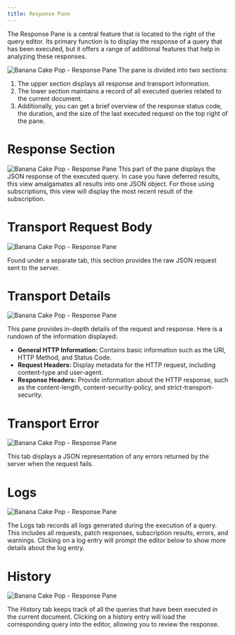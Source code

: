 ```yaml
---
title: Response Pane
---
```


The Response Pane is a central feature that is located to the right of the query editor. Its primary function is to display the response of a query that has been executed, but it offers a range of additional features that help in analyzing these responses.

![Banana Cake Pop - Response Pane](./images/response-0.png)
The pane is divided into two sections:

1. The upper section displays all response and transport information.
2. The lower section maintains a record of all executed queries related to the current document.
3. Additionally, you can get a brief overview of the response status code, the duration, and the size of the last executed request on the top right of the pane.

# Response Section
![Banana Cake Pop - Response Pane](./images/response-1.png)
This part of the pane  displays the JSON response of the executed query. In case you have deferred results, this view amalgamates all results into one JSON object. For those using subscriptions, this view will display the most recent result of the subscription.

# Transport Request Body
![Banana Cake Pop - Response Pane](./images/response-2.png)

Found under a separate tab, this section provides the raw JSON request sent to the server.

# Transport Details
![Banana Cake Pop - Response Pane](./images/response-3.png)

This pane  provides in-depth details of the request and response. Here is a rundown of the information displayed:

* **General HTTP Information:** Contains basic information such as the URI, HTTP Method, and Status Code.
* **Request Headers:** Display metadata for the HTTP request, including content-type and user-agent.
* **Response Headers:** Provide information about the HTTP response, such as the content-length, content-security-policy, and strict-transport-security.

# Transport Error
![Banana Cake Pop - Response Pane](./images/response-4.png)

This tab  displays a JSON representation of any errors returned by the server when the request fails.

# Logs
![Banana Cake Pop - Response Pane](./images/response-5.png)

The Logs tab  records all logs generated during the execution of a query. This includes all requests, patch responses, subscription results, errors, and warnings. Clicking on a log entry will prompt the editor below to show more details about the log entry.

# History
![Banana Cake Pop - Response Pane](./images/response-6.png)

The History tab  keeps track of all the queries that have been executed in the current document. Clicking on a history entry will load the corresponding query into the editor, allowing you to review the response.
